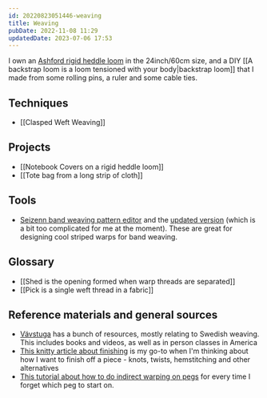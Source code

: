 ```yaml
---
id: 20220823051446-weaving
title: Weaving
pubDate: 2022-11-08 11:29
updatedDate: 2023-07-06 17:53
---
```


I own an [Ashford rigid heddle loom](https://www.winghamwoolwork.co.uk/rigid-heddle-loom.html) in the 24inch/60cm size, and a DIY [[A backstrap loom is a loom tensioned with your body|backstrap loom]] that I made from some rolling pins, a ruler and some cable ties.

## Techniques

- [[Clasped Weft Weaving]]

## Projects

- [[Notebook Covers on a rigid heddle loom]]
- [[Tote bag from a long strip of cloth]]

## Tools

- [Seizenn band weaving pattern editor](https://www.raktres.net/seizenn/editor.html) and the [updated version](https://www.raktres.net/seizenn/) (which is a bit too complicated for me at the moment). These are great for designing cool striped warps for band weaving.

## Glossary

- [[Shed is the opening formed when warp threads are separated]]
- [[Pick is a single weft thread in a fabric]]

## Reference materials and general sources

- [Vävstuga](https://vavstuga.com) has a bunch of resources, mostly relating to Swedish weaving. This includes books and videos, as well as in person classes in America
- [This knitty article about finishing](https://knitty.com/ISSUEw15/FEATw15GW/FEATw15GW.php) is my go-to when I'm thinking about how I want to finish off a piece - knots, twists, hemstitching and other alternatives
- [This tutorial about how to do indirect warping on pegs](https://www.ashford.co.nz/indirect-warping-on-the-rigid-heddle-loom) for every time I forget which peg to start on.

